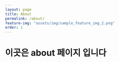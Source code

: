 ```yaml
---
layout: page
title: About
permalink: /about/
feature-img: "assets/img/sample_feature_img_2.png"
order: 1
---
```


# 이곳은 about 페이지 입니다